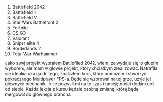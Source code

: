 1. Battlefield 2042
2. Battlefield 1
3. Battlefield V
4. Star Wars Battlefront 2
5. Fortnite
6. CS:GO
7. Valorant
8. Sniper elite 4
9. Borderlands 2
10. Total War Warhammer

Jako swój projekt wybrałem Battlefiled 2042, wiem, że wydaje się to głupim wyborem, ale mam w głowie projekt, który chciałbym zrealizować. Natrafiła się idealna okazja do tego, znalazłem kurs, który pomoże mi stworzyć pokracznego Multiplayer FPS-a. Będę się wzorował na tej grze, użyje jej głównych mechanik i o ile pozwoli mi na to czas i umiejętności dodam coś od siebie. Każda lekcja z kursu będzie osobną zmianą, którą będę mergował do głównego brancha.


